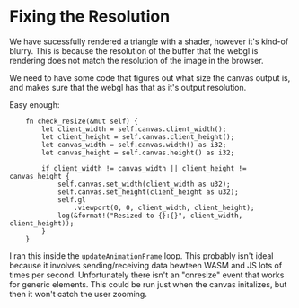 # Fixing the Resolution

We have sucessfully rendered a triangle with a shader, however it's kind-of
blurry. This is because the resolution of the buffer that the webgl is rendering
does not match the resolution of the image in the browser.

We need to have some code that figures out what size the canvas output is, and
makes sure that the webgl has that as it's output resolution.

Easy enough:

```
    fn check_resize(&mut self) {
        let client_width = self.canvas.client_width();
        let client_height = self.canvas.client_height();
        let canvas_width = self.canvas.width() as i32;
        let canvas_height = self.canvas.height() as i32;
        
        if client_width != canvas_width || client_height != canvas_height {
            self.canvas.set_width(client_width as u32);
            self.canvas.set_height(client_height as u32);
            self.gl
                .viewport(0, 0, client_width, client_height);
            log(&format!("Resized to {}:{}", client_width, client_height));
        }
    }
```

I ran this inside the `updateAnimationFrame` loop. This probably isn't ideal
because it involves sending/receiving data bewteen WASM and JS lots of times
per second. Unfortunately there isn't an "onresize" event that works for
generic elements. This could be run just when the canvas initalizes, but then
it won't catch the user zooming.

<canvas id="basics/fixing_resolution"></canvas>
